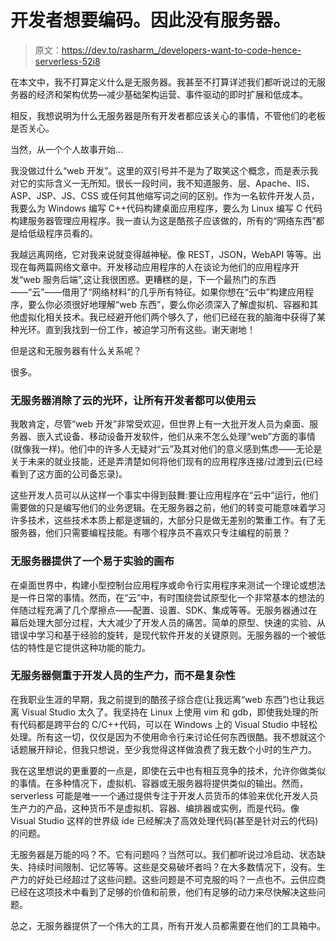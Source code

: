 # 开发者想要编码。因此没有服务器。

> 原文：<https://dev.to/rasharm_/developers-want-to-code-hence-serverless-52i8>

在本文中，我不打算定义什么是无服务器。我甚至不打算详述我们都听说过的无服务器的经济和架构优势—减少基础架构运营、事件驱动的即时扩展和低成本。

相反，我想说明为什么无服务器是所有开发者都应该关心的事情，不管他们的老板是否关心。

当然，从一个个人故事开始…

我没做过什么“web 开发”。这里的双引号并不是为了取笑这个概念，而是表示我对它的实际含义一无所知。很长一段时间，我不知道服务、层、Apache、IIS、ASP、JSP、JS、CSS 或任何其他缩写词之间的区别。作为一名软件开发人员，我要么为 Windows 编写 C++代码构建桌面应用程序，要么为 Linux 编写 C 代码构建服务器管理应用程序。我一直认为这是酷孩子应该做的，所有的“网络东西”都是给低级程序员看的。

我越远离网络，它对我来说就变得越神秘。像 REST，JSON，WebAPI 等等。出现在每两篇网络文章中。开发移动应用程序的人在谈论为他们的应用程序开发“web 服务后端”,这让我很困惑。更糟糕的是，下一个最热门的东西——“云”——借用了“网络材料”的几乎所有特征。如果你想在“云中”构建应用程序，要么你必须很好地理解“web 东西”，要么你必须深入了解虚拟机、容器和其他虚拟化相关技术。我已经避开他们两个够久了，他们已经在我的脑海中获得了某种光环。直到我找到一份工作，被迫学习所有这些。谢天谢地！

但是这和无服务器有什么关系呢？

很多。

### 无服务器消除了云的光环，让所有开发者都可以使用云

我敢肯定，尽管“web 开发”非常受欢迎，但世界上有一大批开发人员为桌面、服务器、嵌入式设备、移动设备开发软件，他们从来不怎么处理“web”方面的事情(就像我一样)。他们中的许多人无疑对“云”及其对他们的意义感到焦虑——无论是关于未来的就业技能，还是弄清楚如何将他们现有的应用程序连接/过渡到云(已经看到了这方面的公司备忘录)。

这些开发人员可以从这样一个事实中得到鼓舞:要让应用程序在“云中”运行，他们需要做的只是编写他们的业务逻辑。在无服务器之前，他们的转变可能意味着学习许多技术，这些技术本质上都是逻辑的，大部分只是做无差别的繁重工作。有了无服务器，他们只需要编程技能。有哪个程序员不喜欢只专注编程的前景？

### 无服务器提供了一个易于实验的画布

在桌面世界中，构建小型控制台应用程序或命令行实用程序来测试一个理论或想法是一件日常的事情。然而，在“云”中，有时围绕尝试原型化一个非常基本的想法的伴随过程充满了几个摩擦点——配置、设置、SDK、集成等等。无服务器通过在幕后处理大部分过程，大大减少了开发人员的痛苦。简单的原型、快速的实验、从错误中学习和基于经验的旋转，是现代软件开发的关键原则。无服务器的一个被低估的特性是它提供这种功能的能力。

### 无服务器侧重于开发人员的生产力，而不是复杂性

在我职业生涯的早期，我之前提到的酷孩子综合症(让我远离“web 东西”)也让我远离 Visual Studio 太久了。我坚持在 Linux 上使用 vim 和 gdb，即使我处理的所有代码都是跨平台的 C/C++代码，可以在 Windows 上的 Visual Studio 中轻松处理。所有这一切，仅仅是因为不使用命令行来讨论任何东西很酷。我不想就这个话题展开辩论，但我只想说，至少我觉得这样做浪费了我无数个小时的生产力。

我在这里想说的更重要的一点是，即使在云中也有相互竞争的技术，允许你做类似的事情。在多种情况下，虚拟机、容器或无服务器将提供类似的输出。然而，serverless 可能是唯一一个通过提供专注于开发人员货币的体验来优化开发人员生产力的产品，这种货币不是虚拟机、容器、编排器或实例，而是代码。像 Visual Studio 这样的世界级 ide 已经解决了高效处理代码(甚至是针对云的代码)的问题。

无服务器是万能的吗？不。它有问题吗？当然可以。我们都听说过冷启动、状态缺失、持续时间限制、记忆等等。这些是交易破坏者吗？在大多数情况下，没有。生产力的好处已经超过了这些问题。这些问题是不可克服的吗？一点也不。云供应商已经在这项技术中看到了足够的价值和前景，他们有足够的动力来尽快解决这些问题。

总之，无服务器提供了一个伟大的工具，所有开发人员都需要在他们的工具箱中。